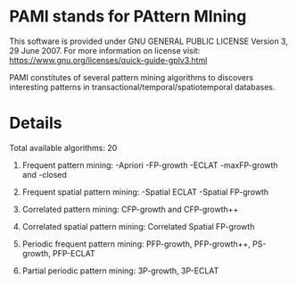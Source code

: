 # PAMI stands for PAttern MIning

This software is provided under GNU GENERAL PUBLIC LICENSE Version 3, 29 June 2007. For more information on license visit: https://www.gnu.org/licenses/quick-guide-gplv3.html

PAMI constitutes of several pattern mining algorithms to discovers interesting patterns in transactional/temporal/spatiotemporal databases.

# Details 
Total available algorithms: 20

1. Frequent pattern mining: 
   -Apriori
   -FP-growth
   -ECLAT
   -maxFP-growth and 
   -closed
2. Frequent spatial pattern mining: 
   -Spatial ECLAT
   -Spatial FP-growth

3. Correlated pattern mining: CFP-growth and CFP-growth++

4. Correlated spatial pattern mining: Correlated Spatial FP-growth

5. Periodic frequent pattern mining: PFP-growth, PFP-growth++, PS-growth, PFP-ECLAT

6. Partial periodic pattern mining: 3P-growth, 3P-ECLAT





